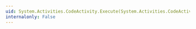 ```yaml
---
uid: System.Activities.CodeActivity.Execute(System.Activities.CodeActivityContext)
internalonly: False
---
```

